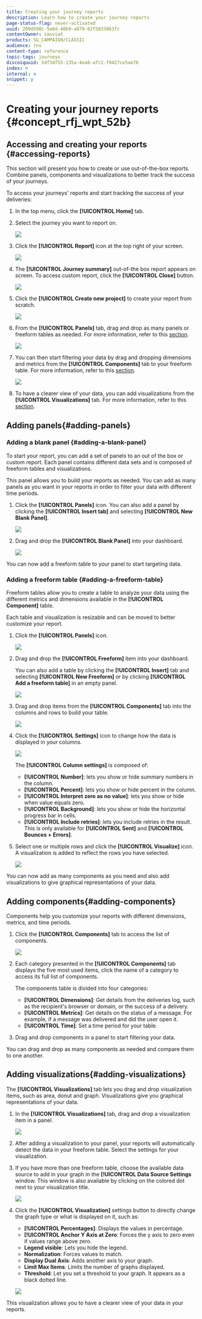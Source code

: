 ```yaml
---
title: Creating your journey reports
description: Learn how to create your journey reports
page-status-flag: never-activated
uuid: 269d590c-5a6d-40b9-a879-02f5033863fc
contentOwner: sauviat
products: SG_CAMPAIGN/CLASSIC
audience: rns
content-type: reference
topic-tags: journeys
discoiquuid: 5df34f55-135a-4ea8-afc2-f9427ce5ae7b
index: n
internal: n
snippet: y
---
```


# Creating your journey reports {#concept_rfj_wpt_52b}

## Accessing and creating your reports {#accessing-reports}

This section will present you how to create or use out-of-the-box reports. Combine panels, components and visualizations to better track the success of your journeys.

To access your journeys' reports and start tracking the success of your deliveries:

1. In the top menu, click the **[!UICONTROL Home]** tab.

1. Select the journey you want to report on.

    ![](../assets/dynamic_report_journey.png)

1. Click the **[!UICONTROL Report]** icon at the top right of your screen.

    ![](../assets/dynamic_report_journey_2.png)

1. The **[!UICONTROL Journey summary]** out-of-the box report appears on screen. To access custom report, click the **[!UICONTROL Close]** button.

    ![](../assets/dynamic_report_journey_12.png)

1. Click the **[!UICONTROL Create new project]** to create your report from scratch.

    ![](../assets/dynamic_report_journey_3.png)

1. From the **[!UICONTROL Panels]** tab, drag and drop as many panels or freeform tables as needed. For more information, refer to this [section](#adding-panels).

    ![](../assets/dynamic_report_journey_4.png)

1. You can then start filtering your data by drag and dropping dimensions and metrics from the **[!UICONTROL Components]** tab to your freeform table. For more information, refer to this [section](#adding-components).

    ![](../assets/dynamic_report_journey_5.png)

1. To have a clearer view of your data, you can add visualizations from the **[!UICONTROL Visualizations]** tab. For more information, refer to this [section](#adding-visualizations).

## Adding panels{#adding-panels}

### Adding a blank panel {#adding-a-blank-panel}

To start your report, you can add a set of panels to an out of the box or custom report. Each panel contains different data sets and is composed of freeform tables and visualizations.

This panel allows you to build your reports as needed. You can add as many panels as you want in your reports in order to filter your data with different time periods.

1. Click the **[!UICONTROL Panels]** icon. You can also add a panel by clicking the **[!UICONTROL Insert tab]** and selecting **[!UICONTROL New Blank Panel]**.

   ![](../assets/dynamic_report_panel_1.png)

1. Drag and drop the **[!UICONTROL Blank Panel]** into your dashboard.

   ![](../assets/dynamic_report_panel.png)

You can now add a freeform table to your panel to start targeting data.

### Adding a freeform table {#adding-a-freeform-table}

Freeform tables allow you to create a table to analyze your data using the different metrics and dimensions available in the **[!UICONTROL Component]** table.

Each table and visualization is resizable and can be moved to better customize your report.

1. Click the **[!UICONTROL Panels]** icon.

   ![](../assets/dynamic_report_panel_1.png)

1. Drag and drop the **[!UICONTROL Freeform]** item into your dashboard.

   You can also add a table by clicking the **[!UICONTROL Insert]** tab and selecting **[!UICONTROL New Freeform]** or by clicking **[!UICONTROL Add a freeform table]** in an empty panel. 

   ![](../assets/dynamic_report_panel_2.png)

1. Drag and drop items from the **[!UICONTROL Components]** tab into the columns and rows to build your table.

   ![](../assets/dynamic_report_freeform_3.png)

1. Click the **[!UICONTROL Settings]** icon to change how the data is displayed in your columns.

   ![](../assets/dynamic_report_freeform_4.png)

   The **[!UICONTROL Column settings]** is composed of:

    * **[!UICONTROL Number]**: lets you show or hide summary numbers in the column.
    * **[!UICONTROL Percent]**: lets you show or hide percent in the column.
    * **[!UICONTROL Interpret zero as no value]**: lets you show or hide when value equals zero.
    * **[!UICONTROL Background]**: lets you show or hide the horizontal progress bar in cells.
    * **[!UICONTROL Include retries]**: lets you include retries in the result. This is only available for **[!UICONTROL Sent]** and **[!UICONTROL Bounces + Errors]**.

1. Select one or multiple rows and click the **[!UICONTROL Visualize]** icon. A visualization is added to reflect the rows you have selected.

   ![](../assets/dynamic_report_freeform_5.png)

You can now add as many components as you need and also add visualizations to give graphical representations of your data.

## Adding components{#adding-components}

Components help you customize your reports with different dimensions, metrics, and time periods.

1. Click the **[!UICONTROL Components]** tab to access the list of components.

   ![](../assets/dynamic_report_components.png)

1. Each category presented in the **[!UICONTROL Components]** tab displays the five most used items, click the name of a category to access its full list of components.

   The components table is divided into four categories:

    * **[!UICONTROL Dimensions]**: Get details from the deliveries log, such as the recipient's browser or domain, or the success of a delivery.
    * **[!UICONTROL Metrics]**: Get details on the status of a message. For example, if a message was delivered and did the user open it.
    * **[!UICONTROL Time]**: Set a time period for your table.

1. Drag and drop components in a panel to start filtering your data.

You can drag and drop as many components as needed and compare them to one another.

## Adding visualizations{#adding-visualizations}

The **[!UICONTROL Visualizations]** tab lets you drag and drop visualization items, such as area, donut and graph. Visualizations give you graphical representations of your data.

1. In the **[!UICONTROL Visualizations]** tab, drag and drop a visualization item in a panel.

   ![](../assets/dynamic_report_visualization_1.png)

1. After adding a visualization to your panel, your reports will automatically detect the data in your freeform table. Select the settings for your visualization.
1. If you have more than one freeform table, choose the available data source to add in your graph in the **[!UICONTROL Data Source Settings** window. This window is also available by clicking on the colored dot next to your visualization title.

   ![](../assets/dynamic_report_visualization_2.png)

1. Click the **[!UICONTROL Visualization]** settings button to directly change the graph type or what is displayed on it, such as:

    * **[!UICONTROL Percentages]**: Displays the values in percentage. 
    * **[!UICONTROL Anchor Y Axis at Zero**: Forces the y axis to zero even if values range above zero. 
    * **Legend visible**: Lets you hide the legend.
    * **Normalization**: Forces values to match.
    * **Display Dual Axis**: Adds another axis to your graph.
    * **Limit Max Items**: Limits the number of graphs displayed.
    * **Threshold**: Let you set a threshold to your graph. It appears as a black dotted line.

   ![](../assets/dynamic_report_visualization_3.png)

This visualization allows you to have a clearer view of your data in your reports.
